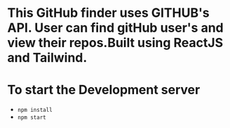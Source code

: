 # This GitHub finder uses GITHUB's API. User can find gitHub user's and view their repos.Built using ReactJS and Tailwind.

# To start the Development server 
* `npm install`
* `npm start`
